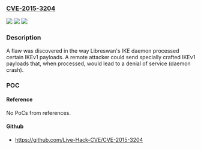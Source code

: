 ### [CVE-2015-3204](https://cve.mitre.org/cgi-bin/cvename.cgi?name=CVE-2015-3204)
![](https://img.shields.io/static/v1?label=Product&message=Red%20Hat%20Enterprise%20Linux%207&color=blue)
![](https://img.shields.io/static/v1?label=Version&message=!%200%3A3.12-10.1.ael7b_1%20&color=brighgreen)
![](https://img.shields.io/static/v1?label=Vulnerability&message=Reachable%20Assertion&color=brighgreen)

### Description

A flaw was discovered in the way Libreswan's IKE daemon processed certain IKEv1 payloads. A remote attacker could send specially crafted IKEv1 payloads that, when processed, would lead to a denial of service (daemon crash).

### POC

#### Reference
No PoCs from references.

#### Github
- https://github.com/Live-Hack-CVE/CVE-2015-3204

